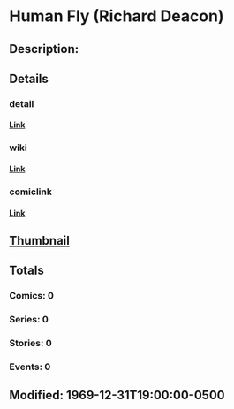 # Human Fly (Richard Deacon)
## Description: 
## Details
### detail
#### [Link](http://marvel.com/characters/990/human_fly?utm_campaign=apiRef&utm_source=225578a89fc76f3d20fbffda5d17a88d)
### wiki
#### [Link](http://marvel.com/universe/Human%20Fly%20(Richard%20Deacon)?utm_campaign=apiRef&utm_source=225578a89fc76f3d20fbffda5d17a88d)
### comiclink
#### [Link](http://marvel.com/comics/characters/1011415/human_fly_richard_deacon?utm_campaign=apiRef&utm_source=225578a89fc76f3d20fbffda5d17a88d)
## [Thumbnail](http://i.annihil.us/u/prod/marvel/i/mg/b/40/image_not_available.jpg)
## Totals
### Comics: 0
### Series: 0
### Stories: 0
### Events: 0
## Modified: 1969-12-31T19:00:00-0500
